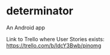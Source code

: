 # determinator
An Android app

Link to Trello where User Stories exists: https://trello.com/b/ldcY3Bwb/pinomg
